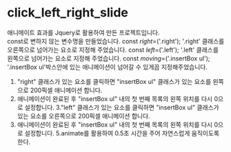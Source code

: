 # click_left_right_slide
애니메이트 효과를 Jquery로 활용하여 만든 프로젝트입니다.  
const로 변하지 않는 변수명을 만들었습니다.
const $right=$('.right');  '.right' 클래스를 오른쪽으로 넘어가는 요소로 지정해 주었습니다. 
const $left=$('.left'); '.left' 클래스를 왼쪽으로 넘어가는 요소로 지정해 주었습니다.
const $moving=$('.insertBox ul'); '.insertBox ul'박스안에 있는 애니메이션이 넘어갈 수 있게끔 지정해주었습니다. 
1. "right" 클래스가 있는 요소를 클릭하면 "insertBox ul" 클래스가 있는 요소를 왼쪽으로 200픽셀 애니메이션 합니다.
2. 애니메이션이 완료된 후 "insertBox ul" 내의 첫 번째 목록의 왼쪽 위치를 다시 0으로 설정합니다.
3."left" 클래스가 있는 요소를 클릭하면 "insertBox ul" 클래스가 있는 요소를 오른쪽으로 200픽셀 애니메이션 합니다.
4. 애니메이션이 완료된 후 "insertBox ul" 내의 첫 번째 목록의 왼쪽 위치를 다시 0으로 설정합니다.
5.animate를 활용하여 0.5초 시간을 주어 자연스럽게 움직이도록 한다.

